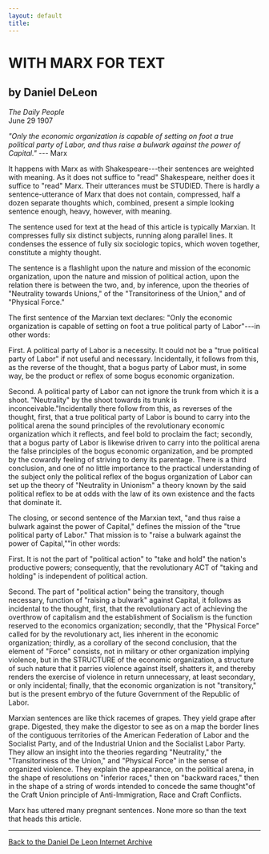 ```yaml
---
layout: default
title: 
---
```

# WITH MARX FOR TEXT

## by Daniel DeLeon

*The Daily People*\
June 29 1907

*"Only the economic organization is capable of setting on foot a true
political party of Labor, and thus raise a bulwark against the power of
Capital."* --- Marx

It happens with Marx as with Shakespeare---their sentences are weighted
with meaning. As it does not suffice to "read" Shakespeare, neither does
it suffice to "read" Marx. Their utterances must be STUDIED. There is
hardly a sentence-utterance of Marx that does not contain, compressed,
half a dozen separate thoughts which, combined, present a simple looking
sentence enough, heavy, however, with meaning.

The sentence used for text at the head of this article is typically
Marxian. It compresses fully six distinct subjects, running along
parallel lines. It condenses the essence of fully six sociologic topics,
which woven together, constitute a mighty thought.

The sentence is a flashlight upon the nature and mission of the economic
organization, upon the nature and mission of political action, upon the
relation there is between the two, and, by inference, upon the theories
of "Neutrality towards Unions," of the "Transitoriness of the Union,"
and of "Physical Force."

The first sentence of the Marxian text declares: "Only the economic
organization is capable of setting on foot a true political party of
Labor"---in other words:

First. A political party of Labor is a necessity. It could not be a
"true political party of Labor" if not useful and necessary.
Incidentally, it follows from this, as the reverse of the thought, that
a bogus party of Labor must, in some way, be the product or reflex of
some bogus economic organization.

Second. A political party of Labor can not ignore the trunk from which
it is a shoot. "Neutrality" by the shoot towards its trunk is
inconceivable."Incidentally there follow from this, as reverses of the
thought, first, that a true political party of Labor is bound to carry
into the political arena the sound principles of the revolutionary
economic organization which it reflects, and feel bold to proclaim the
fact; secondly, that a bogus party of Labor is likewise driven to carry
into the political arena the false principles of the bogus economic
organization, and be prompted by the cowardly feeling of striving to
deny its parentage. There is a third conclusion, and one of no little
importance to the practical understanding of the subject only the
political reflex of the bogus organization of Labor can set up the
theory of "Neutrality in Unionism" a theory known by the said political
reflex to be at odds with the law of its own existence and the facts
that dominate it.

The closing, or second sentence of the Marxian text, "and thus raise a
bulwark against the power of Capital," defines the mission of the "true
political party of Labor." That mission is to "raise a bulwark against
the power of Capital,""in other words:

First. It is not the part of "political action" to "take and hold" the
nation's productive powers; consequently, that the revolutionary ACT of
"taking and holding" is independent of political action.

Second. The part of "political action" being the transitory, though
necessary, function of "raising a bulwark" against Capital, it follows
as incidental to the thought, first, that the revolutionary act of
achieving the overthrow of capitalism and the establishment of Socialism
is the function reserved to the economics organization; secondly, that
the "Physical Force" called for by the revolutionary act, lies inherent
in the economic organization; thirdly, as a corollary of the second
conclusion, that the element of "Force\" consists, not in military or
other organization implying violence, but in the STRUCTURE of the
economic organization, a structure of such nature that it parries
violence against itself, shatters it, and thereby renders the exercise
of violence in return unnecessary, at least secondary, or only
incidental; finally, that the economic organization is not "transitory,"
but is the present embryo of the future Government of the Republic of
Labor.

Marxian sentences are like thick racemes of grapes. They yield grape
after grape. Digested, they make the digestor to see as on a map the
border lines of the contiguous territories of the American Federation of
Labor and the Socialist Party, and of the Industrial Union and the
Socialist Labor Party. They allow an insight into the theories regarding
"Neutrality," the "Transitoriness of the Union," and "Physical Force" in
the sense of organized violence. They explain the appearance, on the
political arena, in the shape of resolutions on "inferior races," then
on "backward races," then in the shape of a string of words intended to
concede the same thought"of the Craft Union principle of
Anti-Immigration, Race and Craft Conflicts.

Marx has uttered many pregnant sentences. None more so than the text
that heads this article.

------------------------------------------------------------------------

[Back to the Daniel De Leon Internet Archive](../../index.htm)

